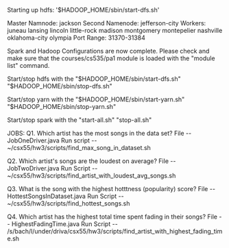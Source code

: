 Starting up hdfs: '$HADOOP_HOME/sbin/start-dfs.sh'

Master Namnode: jackson
Second Namenode: jefferson-city
Workers: juneau lansing lincoln little-rock madison montgomery montepelier nashville oklahoma-city olympia
Port Range: 31370-31384

Spark and Hadoop Configurations are now complete. Please check and make sure that the courses/cs535/pa1 module is loaded with the "module list" command.

Start/stop hdfs with the 
"$HADOOP_HOME/sbin/start-dfs.sh"
"$HADOOP_HOME/sbin/stop-dfs.sh"

Start/stop yarn with the 
"$HADOOP_HOME/sbin/start-yarn.sh"
"$HADOOP_HOME/sbin/stop-yarn.sh"

Start/stop spark with the 
"start-all.sh"
"stop-all.sh" 

JOBS:
Q1. Which artist has the most songs in the data set? 
    File -- JobOneDriver.java
    Run script -- ~/csx55/hw3/scripts/find_max_song_in_dataset.sh
    
Q2. Which artist's songs are the loudest on average?
    File -- JobTwoDriver.java
    Run Script -- ~/csx55/hw3/scripts/find_artist_with_loudest_avg_songs.sh

Q3. What is the song with the highest hotttness (popularity) score?
    File -- HottestSongsInDataset.java
    Run Script -- ~/csx55/hw3/scripts/find_hottest_songs.sh

Q4. Which artist has the highest total time spent fading in their songs?
    File -- HighestFadingTime.java
    Run Script -- /s/bach/l/under/driva/csx55/hw3/scripts/find_artist_with_highest_fading_time.sh